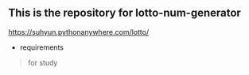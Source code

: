 ## This is the repository for lotto-num-generator

https://suhyun.pythonanywhere.com/lotto/

- requirements
> for study
